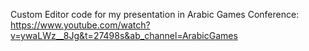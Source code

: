 Custom Editor code for my presentation in Arabic Games Conference: https://www.youtube.com/watch?v=ywaLWz__8Jg&t=27498s&ab_channel=ArabicGames

